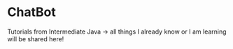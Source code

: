 # ChatBot

Tutorials from Intermediate Java ->  all things I already know or I am learning will be shared here!
